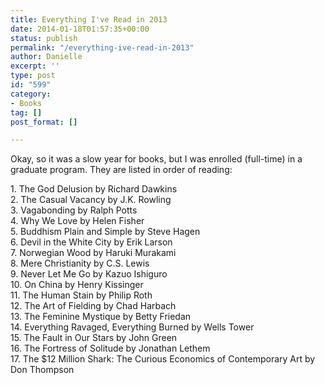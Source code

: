 ```yaml
---
title: Everything I've Read in 2013
date: 2014-01-18T01:57:35+00:00
status: publish
permalink: "/everything-ive-read-in-2013"
author: Danielle
excerpt: ''
type: post
id: "599"
category:
- Books
tag: []
post_format: []

---
```

Okay, so it was a slow year for books, but I was enrolled (full-time) in a graduate program. They are listed in order of reading:

1\. The God Delusion by Richard Dawkins  
2\. The Casual Vacancy by J.K. Rowling  
3\. Vagabonding by Ralph Potts  
4\. Why We Love by Helen Fisher  
5\. Buddhism Plain and Simple by Steve Hagen  
6\. Devil in the White City by Erik Larson  
7\. Norwegian Wood by Haruki Murakami  
8\. Mere Christianity by C.S. Lewis  
9\. Never Let Me Go by Kazuo Ishiguro  
10\. On China by Henry Kissinger  
11\. The Human Stain by Philip Roth  
12\. The Art of Fielding by Chad Harbach  
13\. The Feminine Mystique by Betty Friedan  
14\. Everything Ravaged, Everything Burned by Wells Tower  
15\. The Fault in Our Stars by John Green  
16\. The Fortress of Solitude by Jonathan Lethem  
17\. The $12 Million Shark: The Curious Economics of Contemporary Art by Don Thompson